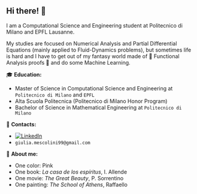 ## Hi there! :ghost:

I am a Computational Science and Engineering student at Politecnico di Milano and EPFL Lausanne.

My studies are focused on Numerical Analysis and Partial Differential Equations (mainly applied to Fluid-Dynamics problems), but sometimes life is hard and I have to get out of my fantasy world made of 💞 Functional Analysis proofs 💞 and do some Machine Learning.

:mortar_board: **Education:**
 - Master of Science in Computational Science and Engineering at `Politecnico di Milano` and `EPFL`
 - Alta Scuola Politecnica (Politecnico di Milano Honor Program)
 - Bachelor of Science in Mathematical Engineering at `Politecnico di Milano`

:loudspeaker: **Contacts:**
- [![LinkedIn](https://img.shields.io/badge/-LinkedIn-blue?style=flat&logo=Linkedin&logoColor=white)](https://www.linkedin.com/in/giuliamescolini/)
- `giulia.mescolini99@gmail.com`
 
🎀 **About me:**
- One color: Pink
- One book: _La casa de los espíritus_, I. Allende
- One movie: _The Great Beauty_, P. Sorrentino
- One painting: _The School of Athens_, Raffaello
